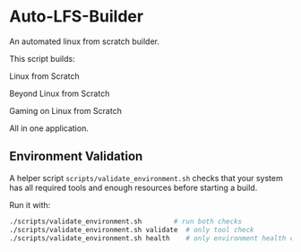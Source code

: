 # Auto-LFS-Builder

An automated linux from scratch builder.

This script builds:

Linux from Scratch

Beyond Linux from Scratch

Gaming on Linux from Scratch

All in one application.

## Environment Validation

A helper script `scripts/validate_environment.sh` checks that your system has all
required tools and enough resources before starting a build.

Run it with:

```bash
./scripts/validate_environment.sh        # run both checks
./scripts/validate_environment.sh validate  # only tool check
./scripts/validate_environment.sh health    # only environment health check
```
